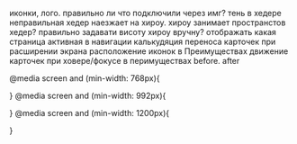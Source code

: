 иконки, лого. правильно ли что подключили через имг?
тень в хедере неправильная
хедер наезжает на хироу. хироу занимает пространстов хедер?
правильно задавати висоту хироу вручну?
отображать какая страница активная в навигации
калькудяция переноса карточек при расширении экрана
расположение иконок в Преимуществах
движение карточек при ховере/фокусе в перимуществах
before. after


  @media screen and (min-width: 768px){
           
  }
  @media screen and (min-width: 992px){
           
  }
  @media screen and (min-width: 1200px){
            
  }